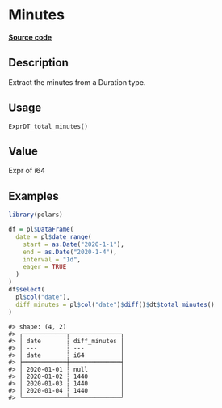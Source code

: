 
# Minutes

[**Source code**](https://github.com/pola-rs/r-polars/tree/4c60e4ba5981c539b9639261157303d78f545b69/R/expr__datetime.R#L844)

## Description

Extract the minutes from a Duration type.

## Usage

<pre><code class='language-R'>ExprDT_total_minutes()
</code></pre>

## Value

Expr of i64

## Examples

``` r
library(polars)

df = pl$DataFrame(
  date = pl$date_range(
    start = as.Date("2020-1-1"),
    end = as.Date("2020-1-4"),
    interval = "1d",
    eager = TRUE
  )
)
df$select(
  pl$col("date"),
  diff_minutes = pl$col("date")$diff()$dt$total_minutes()
)
```

    #> shape: (4, 2)
    #> ┌────────────┬──────────────┐
    #> │ date       ┆ diff_minutes │
    #> │ ---        ┆ ---          │
    #> │ date       ┆ i64          │
    #> ╞════════════╪══════════════╡
    #> │ 2020-01-01 ┆ null         │
    #> │ 2020-01-02 ┆ 1440         │
    #> │ 2020-01-03 ┆ 1440         │
    #> │ 2020-01-04 ┆ 1440         │
    #> └────────────┴──────────────┘
